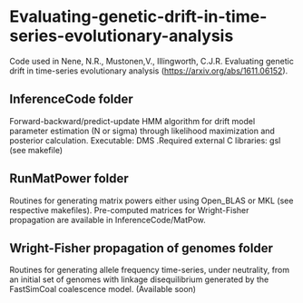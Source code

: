 Evaluating-genetic-drift-in-time-series-evolutionary-analysis
=============================================================

Code used in Nene, N.R., Mustonen,V., Illingworth, C.J.R. Evaluating genetic drift in time-series evolutionary analysis (https://arxiv.org/abs/1611.06152).


InferenceCode folder
-------------------
Forward-backward/predict-update HMM algorithm for drift model parameter estimation (N or sigma) through likelihood maximization and posterior calculation. Executable: DMS .Required external C libraries: gsl (see makefile) 

RunMatPower folder
------------------
Routines for generating matrix powers either using Open_BLAS or MKL (see respective makefiles). Pre-computed matrices for Wright-Fisher propagation are available in InferenceCode/MatPow.

Wright-Fisher propagation of genomes  folder
-----------------------------------------------------------------------
Routines for generating allele frequency time-series, under neutrality, from an initial set of genomes with linkage disequilibrium generated by the FastSimCoal coalescence model. (Available soon)
